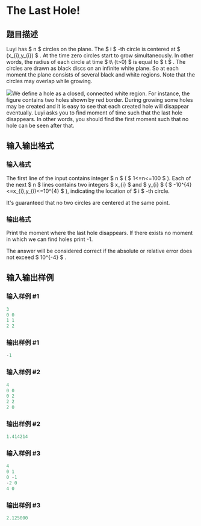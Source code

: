 # The Last Hole!

## 题目描述

Luyi has $ n $ circles on the plane. The $ i $ -th circle is centered at $ (x_{i},y_{i}) $ . At the time zero circles start to grow simultaneously. In other words, the radius of each circle at time $ t\ (t&gt;0) $ is equal to $ t $ . The circles are drawn as black discs on an infinite white plane. So at each moment the plane consists of several black and white regions. Note that the circles may overlap while growing.

![](https://cdn.luogu.com.cn/upload/vjudge_pic/CF274C/9b4e1ebb881bb05cb98067ff4ad19ee2f6db6140.png)We define a hole as a closed, connected white region. For instance, the figure contains two holes shown by red border. During growing some holes may be created and it is easy to see that each created hole will disappear eventually. Luyi asks you to find moment of time such that the last hole disappears. In other words, you should find the first moment such that no hole can be seen after that.

## 输入输出格式

### 输入格式

The first line of the input contains integer $ n $ ( $ 1<=n<=100 $ ). Each of the next $ n $ lines contains two integers $ x_{i} $ and $ y_{i} $ ( $ -10^{4}<=x_{i},y_{i}<=10^{4} $ ), indicating the location of $ i $ -th circle.

It's guaranteed that no two circles are centered at the same point.

### 输出格式

Print the moment where the last hole disappears. If there exists no moment in which we can find holes print -1.

The answer will be considered correct if the absolute or relative error does not exceed $ 10^{-4} $ .

## 输入输出样例

### 输入样例 #1

```cpp
3
0 0
1 1
2 2

```
### 输出样例 #1

```cpp
-1

```
### 输入样例 #2

```cpp
4
0 0
0 2
2 2
2 0

```
### 输出样例 #2

```cpp
1.414214

```
### 输入样例 #3

```cpp
4
0 1
0 -1
-2 0
4 0

```
### 输出样例 #3

```cpp
2.125000

```
